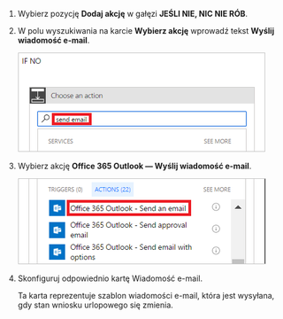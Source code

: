 1. Wybierz pozycję **Dodaj akcję** w gałęzi **JEŚLI NIE, NIC NIE RÓB**.
2. W polu wyszukiwania na karcie **Wybierz akcję** wprowadź tekst **Wyślij wiadomość e-mail**.
   
    ![wyszukiwanie akcji poczty e-mail](media/modern-approvals/search-send-email-no.png)
3. Wybierz akcję **Office 365 Outlook — Wyślij wiadomość e-mail**.
   
    ![wybieranie akcji wyślij wiadomość e-mail](media/modern-approvals/select-send-email-no.png)
4. Skonfiguruj odpowiednio kartę Wiadomość e-mail.
   
     Ta karta reprezentuje szablon wiadomości e-mail, która jest wysyłana, gdy stan wniosku urlopowego się zmienia.

